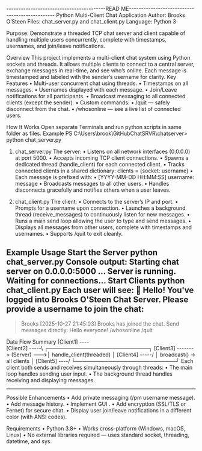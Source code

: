 -----------------------------------------READ ME-----------------------------------------------
Python Multi-Client Chat Application
Author: Brooks O’Steen
Files: chat_server.py and chat_client.py
Language: Python 3

Purpose: Demonstrate a threaded TCP chat server and client capable of handling multiple users concurrently, complete with timestamps, usernames, and join/leave notifications.

 Overview
This project implements a multi-client chat system using Python sockets and threads.
It allows multiple clients to connect to a central server, exchange messages in real-time, and see who’s online.
Each message is timestamped and labeled with the sender’s username for clarity.
Key Features
•	Multi-user concurrent chat using threads.
•	Timestamps on all messages.
•	Usernames displayed with each message.
•	Join/Leave notifications for all participants.
•	 Broadcast messaging to all connected clients (except the sender).
•	 Custom commands:
•	/quit — safely disconnect from the chat.
•	/whosonline — see a live list of connected users.

 How It Works
Open separate Terminals and run python scripts in same folder as files.
Example PS C:\Users\brook\GitHubChatSRVR\chatserver> python chat_server.py
1. chat_server.py
The server:
•	Listens on all network interfaces (0.0.0.0) at port 5000.
•	Accepts incoming TCP client connections.
•	Spawns a dedicated thread (handle_client) for each connected client.
•	Tracks connected clients in a shared dictionary:
clients = {socket: username} 
•	Each message is prefixed with:
•	[YYYY-MM-DD HH:MM:SS] username: message
•	Broadcasts messages to all other users.
•	Handles disconnects gracefully and notifies others when a user leaves.

2. chat_client.py
The client:
•	Connects to the server’s IP and port.
•	Prompts for a username upon connection.
•	Launches a background thread (receive_messages) to continuously listen for new messages.
•	Runs a main send loop allowing the user to type and send messages.
•	Displays all messages from other users, complete with timestamps and usernames.
•	Supports /quit to exit cleanly.

 Example Usage
Start the Server
python chat_server.py 
Console output:
Starting chat server on 0.0.0.0:5000 ...
Server is running. Waiting for connections...
Start Clients
python chat_client.py 
Each user will see:
👋 Hello! You've logged into Brooks O'Steen Chat Server.
Please provide a username to join the chat:
----------------------------------------
> Brooks
[2025-10-27 21:45:03] Brooks has joined the chat.
Send messages directly:
Hello everyone!
/whosonline
/quit

Data Flow Summary
[Client1] ----\
[Client2] -----\               ┌───────────────────────────┐
[Client3] -------> (Server) --->│ handle_client(threaded)  │
[Client4] -----/                │ broadcast() → all clients │
[Client5] ----/                 └───────────────────────────┘
Each client both sends and receives simultaneously through threads:
•	The main loop handles sending user input.
•	The background thread handles receiving and displaying messages.
________________________________________
Possible Enhancements
•	Add private messaging (/pm username message).
•	Add message history.
•	Implement GUI .
•	Add encryption (SSL/TLS or Fernet) for secure chat.
•	Display user join/leave notifications in a different color (with ANSI codes).

 Requirements
•	Python 3.8+
•	Works cross-platform (Windows, macOS, Linux)
•	No external libraries required — uses standard socket, threading, datetime, and sys.
